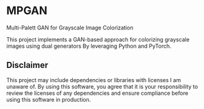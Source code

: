 # MPGAN
Multi-Palett GAN for Grayscale Image Colorization 

This project implements a GAN-based approach for colorizing grayscale images using dual generators By leveraging Python and PyTorch. 



## Disclaimer
This project may include dependencies or libraries with licenses I am unaware of.
By using this software, you agree that it is your responsibility to review the licenses
of any dependencies and ensure compliance before using this software in production.